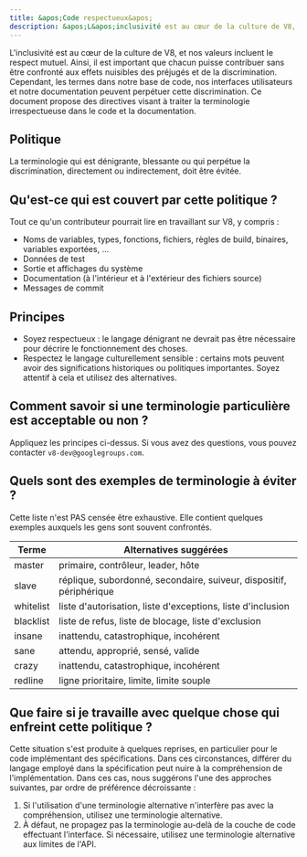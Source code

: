 ```yaml
---
title: &apos;Code respectueux&apos;
description: &apos;L&apos;inclusivité est au cœur de la culture de V8, et nos valeurs incluent le respect mutuel. Ainsi, il est important que chacun puisse contribuer sans être confronté aux effets nuisibles des préjugés et de la discrimination.&apos;
---
```


L&apos;inclusivité est au cœur de la culture de V8, et nos valeurs incluent le respect mutuel. Ainsi, il est important que chacun puisse contribuer sans être confronté aux effets nuisibles des préjugés et de la discrimination. Cependant, les termes dans notre base de code, nos interfaces utilisateurs et notre documentation peuvent perpétuer cette discrimination. Ce document propose des directives visant à traiter la terminologie irrespectueuse dans le code et la documentation.

## Politique

La terminologie qui est dénigrante, blessante ou qui perpétue la discrimination, directement ou indirectement, doit être évitée.

## Qu'est-ce qui est couvert par cette politique ?

Tout ce qu&apos;un contributeur pourrait lire en travaillant sur V8, y compris :

- Noms de variables, types, fonctions, fichiers, règles de build, binaires, variables exportées, ...
- Données de test
- Sortie et affichages du système
- Documentation (à l&apos;intérieur et à l&apos;extérieur des fichiers source)
- Messages de commit

## Principes

- Soyez respectueux : le langage dénigrant ne devrait pas être nécessaire pour décrire le fonctionnement des choses.
- Respectez le langage culturellement sensible : certains mots peuvent avoir des significations historiques ou politiques importantes. Soyez attentif à cela et utilisez des alternatives.

## Comment savoir si une terminologie particulière est acceptable ou non ?

Appliquez les principes ci-dessus. Si vous avez des questions, vous pouvez contacter `v8-dev@googlegroups.com`.

## Quels sont des exemples de terminologie à éviter ?

Cette liste n&apos;est PAS censée être exhaustive. Elle contient quelques exemples auxquels les gens sont souvent confrontés.


| Terme       | Alternatives suggérées                                       |
| ----------- | ----------------------------------------------------------- |
| master      | primaire, contrôleur, leader, hôte                          |
| slave       | réplique, subordonné, secondaire, suiveur, dispositif, périphérique |
| whitelist   | liste d&apos;autorisation, liste d&apos;exceptions, liste d&apos;inclusion |
| blacklist   | liste de refus, liste de blocage, liste d&apos;exclusion        |
| insane      | inattendu, catastrophique, incohérent                       |
| sane        | attendu, approprié, sensé, valide                           |
| crazy       | inattendu, catastrophique, incohérent                       |
| redline     | ligne prioritaire, limite, limite souple                    |


## Que faire si je travaille avec quelque chose qui enfreint cette politique ?

Cette situation s&apos;est produite à quelques reprises, en particulier pour le code implémentant des spécifications. Dans ces circonstances, différer du langage employé dans la spécification peut nuire à la compréhension de l&apos;implémentation. Dans ces cas, nous suggérons l&apos;une des approches suivantes, par ordre de préférence décroissante :

1. Si l&apos;utilisation d&apos;une terminologie alternative n&apos;interfère pas avec la compréhension, utilisez une terminologie alternative.
2. À défaut, ne propagez pas la terminologie au-delà de la couche de code effectuant l&apos;interface. Si nécessaire, utilisez une terminologie alternative aux limites de l&apos;API.
